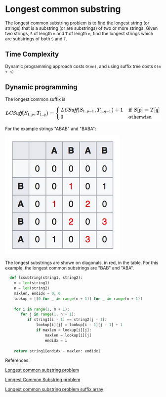 # Longest common substring

The longest common substring problem is to find the longest string (or strings) that is a substring (or are substrings) of two or more strings. Given two strings, `S` of length `m` and `T` of length `n`, find the longest strings which are substrings of both `S` and `T`.

## Time Complexity

Dynamic programming approach costs `O(mn)`, and using suffix tree costs `O(m + n)`

## Dynamic programming

The longest common suffix is

![formular](images/lcsub.svg "Solution")

For the example strings "ABAB" and "BABA":

![formular](images/lcsub_m.jpg "Matrix")

The longest substrings are shown on diagonals, in red, in the table. For this example, the longest common substrings are "BAB" and "ABA".

```python
  def lcsubtring(string1, string2):
    m = len(string1)
    n = len(string2)
    maxlen, endidx = 0, 0
    lookup = [[0 for _ in range(n + 1)] for _ in range(m + 1)]
    
    for i in range(1, m + 1):
       for j in range(1, n + 1):
          if string1[i - 1] == string2[j - 1]:
              lookup[i][j] = lookup[i - 1][j - 1] + 1
              if maxlen < lookup[i][j]:
                  maxlen = lookup[i][j]
                  endidx = i

    return string1[endidx - maxlen: endidx]
```


References:

[Longest common substring problem](https://en.wikipedia.org/wiki/Longest_common_substring_problem)

[Longest Common Substring problem](http://www.techiedelight.com/longest-common-substring-problem/)

[Longest common substring problem suffix array](https://www.youtube.com/watch?v=Ic80xQFWevc)